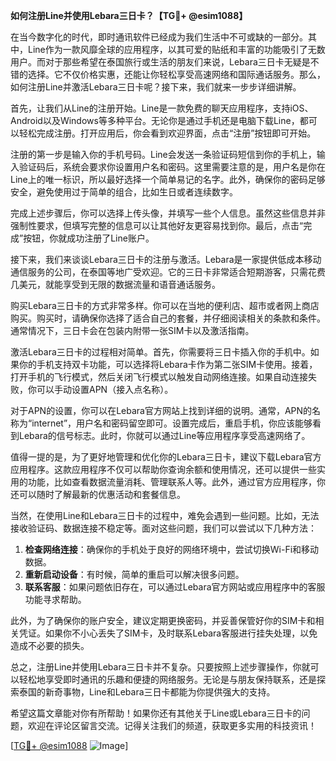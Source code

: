 **如何注册Line并使用Lebara三日卡？【TG💪+ @esim1088】**

在当今数字化的时代，即时通讯软件已经成为我们生活中不可或缺的一部分。其中，Line作为一款风靡全球的应用程序，以其可爱的贴纸和丰富的功能吸引了无数用户。而对于那些希望在泰国旅行或生活的朋友们来说，Lebara三日卡无疑是不错的选择。它不仅价格实惠，还能让你轻松享受高速网络和国际通话服务。那么，如何注册Line并激活Lebara三日卡呢？接下来，我们就来一步步详细讲解。

首先，让我们从Line的注册开始。Line是一款免费的聊天应用程序，支持iOS、Android以及Windows等多种平台。无论你是通过手机还是电脑下载Line，都可以轻松完成注册。打开应用后，你会看到欢迎界面，点击“注册”按钮即可开始。

注册的第一步是输入你的手机号码。Line会发送一条验证码短信到你的手机上，输入验证码后，系统会要求你设置用户名和密码。这里需要注意的是，用户名是你在Line上的唯一标识，所以最好选择一个简单易记的名字。此外，确保你的密码足够安全，避免使用过于简单的组合，比如生日或者连续数字。

完成上述步骤后，你可以选择上传头像，并填写一些个人信息。虽然这些信息并非强制性要求，但填写完整的信息可以让其他好友更容易找到你。最后，点击“完成”按钮，你就成功注册了Line账户。

接下来，我们来谈谈Lebara三日卡的注册与激活。Lebara是一家提供低成本移动通信服务的公司，在泰国等地广受欢迎。它的三日卡非常适合短期游客，只需花费几美元，就能享受到无限的数据流量和语音通话服务。

购买Lebara三日卡的方式非常多样。你可以在当地的便利店、超市或者网上商店购买。购买时，请确保你选择了适合自己的套餐，并仔细阅读相关的条款和条件。通常情况下，三日卡会在包装内附带一张SIM卡以及激活指南。

激活Lebara三日卡的过程相对简单。首先，你需要将三日卡插入你的手机中。如果你的手机支持双卡功能，可以选择将Lebara卡作为第二张SIM卡使用。接着，打开手机的飞行模式，然后关闭飞行模式以触发自动网络连接。如果自动连接失败，你可以手动设置APN（接入点名称）。

对于APN的设置，你可以在Lebara官方网站上找到详细的说明。通常，APN的名称为“internet”，用户名和密码留空即可。设置完成后，重启手机，你应该能够看到Lebara的信号标志。此时，你就可以通过Line等应用程序享受高速网络了。

值得一提的是，为了更好地管理和优化你的Lebara三日卡，建议下载Lebara官方应用程序。这款应用程序不仅可以帮助你查询余额和使用情况，还可以提供一些实用的功能，比如查看数据流量消耗、管理联系人等。此外，通过官方应用程序，你还可以随时了解最新的优惠活动和套餐信息。

当然，在使用Line和Lebara三日卡的过程中，难免会遇到一些问题。比如，无法接收验证码、数据连接不稳定等。面对这些问题，我们可以尝试以下几种方法：

1. **检查网络连接**：确保你的手机处于良好的网络环境中，尝试切换Wi-Fi和移动数据。
2. **重新启动设备**：有时候，简单的重启可以解决很多问题。
3. **联系客服**：如果问题依旧存在，可以通过Lebara官方网站或应用程序中的客服功能寻求帮助。

此外，为了确保你的账户安全，建议定期更换密码，并妥善保管好你的SIM卡和相关凭证。如果你不小心丢失了SIM卡，及时联系Lebara客服进行挂失处理，以免造成不必要的损失。

总之，注册Line并使用Lebara三日卡并不复杂。只要按照上述步骤操作，你就可以轻松地享受即时通讯的乐趣和便捷的网络服务。无论是与朋友保持联系，还是探索泰国的新奇事物，Line和Lebara三日卡都能为你提供强大的支持。

希望这篇文章能对你有所帮助！如果你还有其他关于Line或Lebara三日卡的问题，欢迎在评论区留言交流。记得关注我们的频道，获取更多实用的科技资讯！

[[TG💪+ @esim1088](https://t.me/s/esim1088) ![Image](https://i.postimg.cc/4NQfJmqS/Snipaste-2025-05-13-00-14-12.png)]